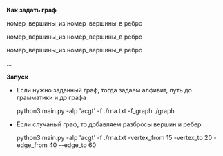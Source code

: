 **Как задать граф**

номер_вершины_из номер_вершины_в ребро

номер_вершины_из номер_вершины_в ребро

номер_вершины_из номер_вершины_в ребро

...


**Запуск**
- Если нужно заданный граф, тогда задаем алфивит, путь до грамматики и до графа

  python3 main.py -alp 'acgt' -f ./rna.txt  -f_graph ./graph
- Если случаный граф, то добавляем разбросы вершин и ребер

  python3 main.py -alp 'acgt' -f ./rna.txt  -vertex_from 15 -vertex_to 20 -edge_from 40 --edge_to 60